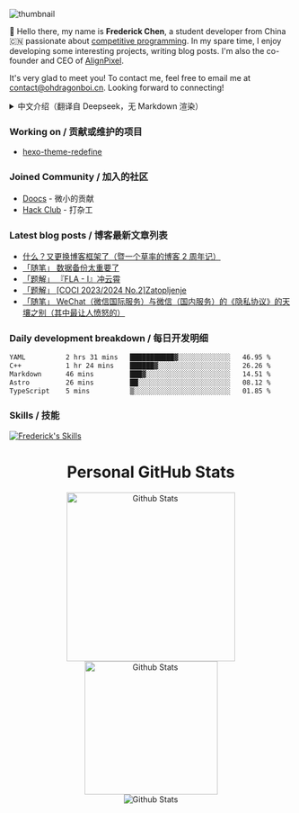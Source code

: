 ![thumbnail](https://jsd.onmicrosoft.cn/gh/ToothlessHaveBun/picx-images-hosting@master/v2-661776cfeadafe411db05d8bd3f55c25_1440w-(1).7axdrdtcbz.webp)

:wave: Hello there, my name is **Frederick Chen**, a student developer from China :cn: passionate about [competitive programming](https://en.wikipedia.org/wiki/Competitive_programming). In my spare time, I enjoy developing some interesting projects, writing blog posts. I'm also the co-founder and CEO of [AlignPixel](https://github.com/AlignPixel-Dev).

It's very glad to meet you! To contact me, feel free to email me at [contact@ohdragonboi.cn](mailto:contact@ohdraognboi.cn). Looking forward to connecting!

<details>
<summary>中文介绍（翻译自 Deepseek，无 Markdown 渲染）</summary>
大家好，我叫Frederick Chen，是一名来自中国的学生开发人员，对竞争性编程充满热情。在业余时间，我喜欢开发一些有趣的项目，写博客。我也是AlignPixel的联合创始人兼首席执行官

很高兴见到你！如需联系我，请随时发送电子邮件至contact@ohdragonboi.cn.期待连接！
</details>

### Working on / 贡献或维护的项目

 - [hexo-theme-redefine](https://github.com/EvanNotFound/hexo-theme-redefine)

### Joined Community / 加入的社区

- [Doocs](https://github.com/doocs) - 微小的贡献
- [Hack Club](https://github.com/enterprises/hack-club) - 打杂工

### Latest blog posts / 博客最新文章列表

<!-- BLOG-POST-LIST:START -->
- [什么？又更换博客框架了（暨一个草率的博客 2 周年记）](http://www.ohdragonboi.cn/p/20250405/)
- [「随笔」 数据备份太重要了](http://www.ohdragonboi.cn/p/20240828/)
- [「题解」 『FLA - I』冲云霄](http://www.ohdragonboi.cn/p/20240803/)
- [「题解」 [COCI 2023/2024 No.2]Zatopljenje](http://www.ohdragonboi.cn/p/20240728/)
- [「随笔」 WeChat（微信国际服务）与微信（国内服务）的《隐私协议》的天壤之别（其中最让人愤怒的）](http://www.ohdragonboi.cn/p/20240713/)
<!-- BLOG-POST-LIST:END -->

### Daily development breakdown / 每日开发明细

<!--START_SECTION:waka-->

```txt
YAML          2 hrs 31 mins   ███████████▓░░░░░░░░░░░░░   46.95 %
C++           1 hr 24 mins    ██████▓░░░░░░░░░░░░░░░░░░   26.26 %
Markdown      46 mins         ███▓░░░░░░░░░░░░░░░░░░░░░   14.51 %
Astro         26 mins         ██░░░░░░░░░░░░░░░░░░░░░░░   08.12 %
TypeScript    5 mins          ▒░░░░░░░░░░░░░░░░░░░░░░░░   01.85 %
```

<!--END_SECTION:waka-->

### Skills / 技能

[![Frederick's Skills](https://skillicons.dev/icons?&i=apple,astro,bash,cpp,cloudflare,codepen,css,discord,docker,dotnet,figma,git,github,githubactions,html,js,latex,md,mastodon,mongodb,nextjs,nodejs,notion,npm,ps,pnpm,postgres,powershell,pycharm,py,react,svg,twitter,ts,ubuntu,vercel,vite,vscode,workers,yarn)](https://github.com/ToothlessHaveBun)

<div align="center">
  <h1>Personal GitHub Stats</h1>
  <img src="https://github-readme-stats.vercel.app/api?username=toroDragon0206&theme=codeSTACKr" width="300px" title="Github Stats" />
  <img src="https://github-readme-stats.vercel.app/api/top-langs/?username=toroDragon0206&layout=compact&theme=codeSTACKr" width="237px" title="Github Stats" />
  <br />
  <img src="https://github-profile-trophy.vercel.app/?username=toroDragon0206&theme=juicyfresh&column=6&margin-w=10&margin-h=10&no-frame=true" title="Github Stats" />
</div>
